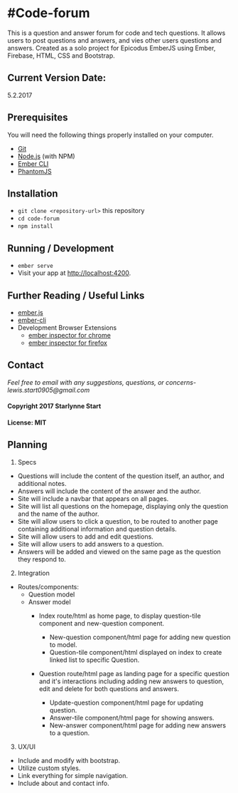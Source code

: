 #Code-forum
===========

This is a question and answer forum for code and tech questions. It allows users to post questions and answers, and vies other users questions and answers. Created as a solo project for Epicodus EmberJS using Ember, Firebase, HTML, CSS and Bootstrap.

## Current Version Date:

5.2.2017

## Prerequisites

You will need the following things properly installed on your computer.

* [Git](https://git-scm.com/)
* [Node.js](https://nodejs.org/) (with NPM)
* [Ember CLI](https://ember-cli.com/)
* [PhantomJS](http://phantomjs.org/)

## Installation

* `git clone <repository-url>` this repository
* `cd code-forum`
* `npm install`

## Running / Development

* `ember serve`
* Visit your app at [http://localhost:4200](http://localhost:4200).

## Further Reading / Useful Links

* [ember.js](http://emberjs.com/)
* [ember-cli](https://ember-cli.com/)
* Development Browser Extensions
  * [ember inspector for chrome](https://chrome.google.com/webstore/detail/ember-inspector/bmdblncegkenkacieihfhpjfppoconhi)
  * [ember inspector for firefox](https://addons.mozilla.org/en-US/firefox/addon/ember-inspector/)

## Contact
  _Feel free to email with any suggestions, questions, or concerns- lewis.start0905@gmail.com_
#### Copyright 2017 Starlynne Start
#### License: MIT

## Planning
1. Specs

* Questions will include the content of the question itself, an author, and additional notes.
* Answers will include the content of the answer and the author.
* Site will include a navbar that appears on all pages.
* Site will list all questions on the homepage, displaying only the question and the name of the author.
* Site will allow users to click a question, to be routed to another page containing additional information and question details.
* Site will allow users to add and edit questions.
* Site will allow users to add answers to a question.
* Answers will be added and viewed on the same page as the question they respond to.

2. Integration

* Routes/components:
  * Question model
  * Answer model
    * Index route/html as home page, to display question-tile component and new-question component.
      * New-question component/html page for adding new question to model.
      * Question-tile component/html displayed on index to create linked list to specific Question.

    * Question route/html page as landing page for a specific question and it's interactions including adding new answers to question, edit and delete for both questions and answers.
      * Update-question component/html page for updating question.
      * Answer-tile component/html page for showing answers.
      * New-answer component/html page for adding new answers to a question.

3. UX/UI
  * Include and modify with bootstrap.
  * Utilize custom styles.
  * Link everything for simple navigation.
  * Include about and contact info.
